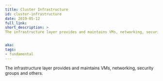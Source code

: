 ```yaml
---
title: Cluster Infrastructure
id: cluster-infrastructure
date: 2019-05-12
full_link:
short_description: >
The infrastructure layer provides and maintains VMs, networking, security groups and others.


aka:
tags:
- fundamental
---
```

The infrastructure layer provides and maintains VMs, networking, security groups and others.

